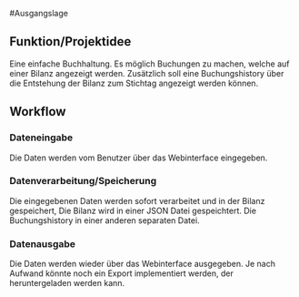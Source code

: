 #Ausgangslage

## Funktion/Projektidee
Eine einfache Buchhaltung. 
Es möglich Buchungen zu machen, welche auf einer Bilanz angezeigt werden.
Zusätzlich soll eine Buchungshistory über die Entstehung der Bilanz zum Stichtag angezeigt werden können. 
## Workflow

### Dateneingabe
Die Daten werden vom Benutzer über das Webinterface eingegeben.
### Datenverarbeitung/Speicherung
Die eingegebenen Daten werden sofort verarbeitet und in der Bilanz gespeichert, Die Bilanz wird in einer JSON Datei gespeichtert.
Die Buchungshistory in einer anderen separaten Datei.

### Datenausgabe
Die Daten werden wieder über das Webinterface ausgegeben.
Je nach Aufwand könnte noch ein Export implementiert werden, der heruntergeladen werden kann.

